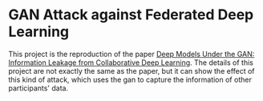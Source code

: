 # GAN Attack against Federated Deep Learning

This project is the reproduction of the paper [Deep Models Under the GAN: Information Leakage from Collaborative Deep Learning](https://arxiv.org/pdf/1702.07464.pdf). The details of this project are not exactly the same as the paper, but it can show the effect of this kind of attack, which uses the gan to capture the information of other participants' data.




